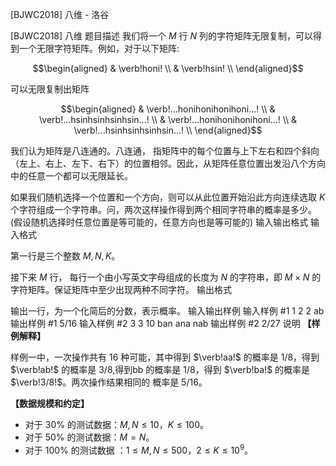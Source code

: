 



[BJWC2018] 八维 - 洛谷














[BJWC2018] 八维
题目描述
我们将一个 $M$ 行 $N$ 列的字符矩阵无限复制，可以得到一个无限字符矩阵。例如，对于以下矩阵:

$$\begin{aligned}
& \verb!honi! \\
& \verb!hsin! \\
\end{aligned}$$

可以无限复制出矩阵

$$\begin{aligned}
& \verb!...honihonihonihoni...! \\
& \verb!...hsinhsinhsinhsin...! \\
& \verb!...honihonihonihoni...! \\
& \verb!...hsinhsinhsinhsin...! \\
\end{aligned}$$

我们认为矩阵是八连通的。八连通，  指矩阵中的每个位置与上下左右和四个斜向（左上、右上、左下、右下）的位置相邻。因此，从矩阵任意位置出发沿八个方向中的任意一个都可以无限延长。

如果我们随机选择一个位置和一个方向，则可以从此位置开始沿此方向连续选取 $K$ 个字符组成一个字符串。问，两次这样操作得到两个相同字符串的概率是多少。(假设随机选择时任意位置是等可能的，任意方向也是等可能的)
输入输出格式
输入格式

第一行是三个整数 $M,  N,  K$。

接下来 $M$ 行，  每行一个由小写英文字母组成的长度为 $N$ 的字符串，即 $M\times N$ 的字符矩阵。保证矩阵中至少出现两种不同字符。
输出格式

输出一行，为一个化简后的分数，表示概率。
输入输出样例
输入样例 #1
1 2 2
ab
输出样例 #1
5/16
输入样例 #2
3 3 10
ban
ana
nab
输出样例 #2
2/27
说明
**【样例解释】**

样例一中，一次操作共有 $16$ 种可能，其中得到 $\verb!aa!$ 的概率是 $1/8$，得到 $\verb!ab!$ 的概率是 $3/8$,得到bb 的概率是 $1/8$，得到 $\verb!ba!$ 的概率是 $\verb!3/8!$。两次操作结果相同的
概率是 $5/16$。

**【数据规模和约定】**

- 对于 $30\%$ 的测试数据：$M, N ≤ 10$，$K ≤ 100$。
- 对于 $50\%$ 的测试数据：$M = N$。
- 对于 $100\%$ 的测试数据 ：$1 ≤ M,N ≤ 500$，$2 ≤ K ≤ 10^9$。






